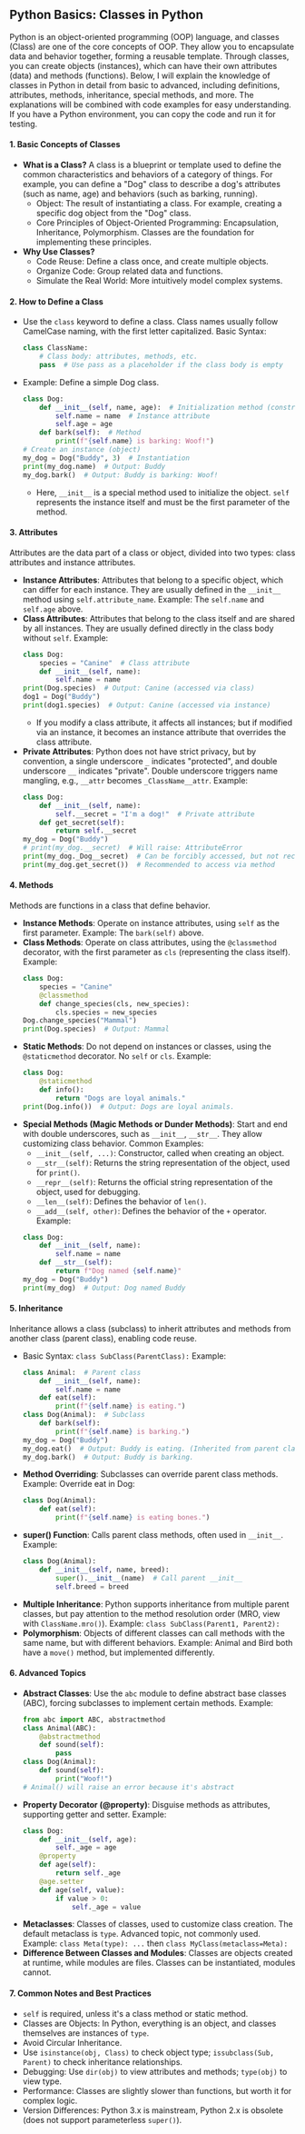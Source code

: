 ## Python Basics: Classes in Python
Python is an object-oriented programming (OOP) language, and classes (Class) are one of the core concepts of OOP. They allow you to encapsulate data and behavior together, forming a reusable template. Through classes, you can create objects (instances), which can have their own attributes (data) and methods (functions). Below, I will explain the knowledge of classes in Python in detail from basic to advanced, including definitions, attributes, methods, inheritance, special methods, and more. The explanations will be combined with code examples for easy understanding. If you have a Python environment, you can copy the code and run it for testing.

#### 1. **Basic Concepts of Classes**
   - **What is a Class?**
     A class is a blueprint or template used to define the common characteristics and behaviors of a category of things. For example, you can define a "Dog" class to describe a dog's attributes (such as name, age) and behaviors (such as barking, running).
     - Object: The result of instantiating a class. For example, creating a specific dog object from the "Dog" class.
     - Core Principles of Object-Oriented Programming: Encapsulation, Inheritance, Polymorphism. Classes are the foundation for implementing these principles.
   - **Why Use Classes?**
     - Code Reuse: Define a class once, and create multiple objects.
     - Organize Code: Group related data and functions.
     - Simulate the Real World: More intuitively model complex systems.

#### 2. **How to Define a Class**
   - Use the `class` keyword to define a class. Class names usually follow CamelCase naming, with the first letter capitalized.
     Basic Syntax:
     ```python
     class ClassName:
         # Class body: attributes, methods, etc.
         pass  # Use pass as a placeholder if the class body is empty
     ```
   - Example: Define a simple Dog class.
     ```python
     class Dog:
         def __init__(self, name, age):  # Initialization method (constructor)
             self.name = name  # Instance attribute
             self.age = age
         def bark(self):  # Method
             print(f"{self.name} is barking: Woof!")
     # Create an instance (object)
     my_dog = Dog("Buddy", 3)  # Instantiation
     print(my_dog.name)  # Output: Buddy
     my_dog.bark()  # Output: Buddy is barking: Woof!
     ```
     - Here, `__init__` is a special method used to initialize the object. `self` represents the instance itself and must be the first parameter of the method.

#### 3. **Attributes**
   Attributes are the data part of a class or object, divided into two types: class attributes and instance attributes.
   - **Instance Attributes**:
     Attributes that belong to a specific object, which can differ for each instance. They are usually defined in the `__init__` method using `self.attribute_name`.
     Example: The `self.name` and `self.age` above.
   - **Class Attributes**:
     Attributes that belong to the class itself and are shared by all instances. They are usually defined directly in the class body without `self`.
     Example:
     ```python
     class Dog:
         species = "Canine"  # Class attribute
         def __init__(self, name):
             self.name = name
     print(Dog.species)  # Output: Canine (accessed via class)
     dog1 = Dog("Buddy")
     print(dog1.species)  # Output: Canine (accessed via instance)
     ```
     - If you modify a class attribute, it affects all instances; but if modified via an instance, it becomes an instance attribute that overrides the class attribute.
   - **Private Attributes**:
     Python does not have strict privacy, but by convention, a single underscore `_` indicates "protected", and double underscore `__` indicates "private". Double underscore triggers name mangling, e.g., `__attr` becomes `_ClassName__attr`.
     Example:
     ```python
     class Dog:
         def __init__(self, name):
             self.__secret = "I'm a dog!"  # Private attribute
         def get_secret(self):
             return self.__secret
     my_dog = Dog("Buddy")
     # print(my_dog.__secret)  # Will raise: AttributeError
     print(my_dog._Dog__secret)  # Can be forcibly accessed, but not recommended: Output I'm a dog!
     print(my_dog.get_secret())  # Recommended to access via method
     ```

#### 4. **Methods**
   Methods are functions in a class that define behavior.
   - **Instance Methods**:
     Operate on instance attributes, using `self` as the first parameter.
     Example: The `bark(self)` above.
   - **Class Methods**:
     Operate on class attributes, using the `@classmethod` decorator, with the first parameter as `cls` (representing the class itself).
     Example:
     ```python
     class Dog:
         species = "Canine"
         @classmethod
         def change_species(cls, new_species):
             cls.species = new_species
     Dog.change_species("Mammal")
     print(Dog.species)  # Output: Mammal
     ```
   - **Static Methods**:
     Do not depend on instances or classes, using the `@staticmethod` decorator. No `self` or `cls`.
     Example:
     ```python
     class Dog:
         @staticmethod
         def info():
             return "Dogs are loyal animals."
     print(Dog.info())  # Output: Dogs are loyal animals.
     ```
   - **Special Methods (Magic Methods or Dunder Methods)**:
     Start and end with double underscores, such as `__init__`, `__str__`. They allow customizing class behavior.
     Common Examples:
     - `__init__(self, ...)`: Constructor, called when creating an object.
     - `__str__(self)`: Returns the string representation of the object, used for `print()`.
     - `__repr__(self)`: Returns the official string representation of the object, used for debugging.
     - `__len__(self)`: Defines the behavior of `len()`.
     - `__add__(self, other)`: Defines the behavior of the `+` operator.
     Example:
     ```python
     class Dog:
         def __init__(self, name):
             self.name = name
         def __str__(self):
             return f"Dog named {self.name}"
     my_dog = Dog("Buddy")
     print(my_dog)  # Output: Dog named Buddy
     ```

#### 5. **Inheritance**
   Inheritance allows a class (subclass) to inherit attributes and methods from another class (parent class), enabling code reuse.
   - Basic Syntax: `class SubClass(ParentClass):`
     Example:
     ```python
     class Animal:  # Parent class
         def __init__(self, name):
             self.name = name
         def eat(self):
             print(f"{self.name} is eating.")
     class Dog(Animal):  # Subclass
         def bark(self):
             print(f"{self.name} is barking.")
     my_dog = Dog("Buddy")
     my_dog.eat()  # Output: Buddy is eating. (Inherited from parent class)
     my_dog.bark()  # Output: Buddy is barking.
     ```
   - **Method Overriding**:
     Subclasses can override parent class methods.
     Example: Override eat in Dog:
     ```python
     class Dog(Animal):
         def eat(self):
             print(f"{self.name} is eating bones.")
     ```
   - **super() Function**:
     Calls parent class methods, often used in `__init__`.
     Example:
     ```python
     class Dog(Animal):
         def __init__(self, name, breed):
             super().__init__(name)  # Call parent __init__
             self.breed = breed
     ```
   - **Multiple Inheritance**:
     Python supports inheritance from multiple parent classes, but pay attention to the method resolution order (MRO, view with `ClassName.mro()`).
     Example: `class SubClass(Parent1, Parent2):`
   - **Polymorphism**:
     Objects of different classes can call methods with the same name, but with different behaviors.
     Example: Animal and Bird both have a `move()` method, but implemented differently.

#### 6. **Advanced Topics**
   - **Abstract Classes**:
     Use the `abc` module to define abstract base classes (ABC), forcing subclasses to implement certain methods.
     Example:
     ```python
     from abc import ABC, abstractmethod
     class Animal(ABC):
         @abstractmethod
         def sound(self):
             pass
     class Dog(Animal):
         def sound(self):
             print("Woof!")
     # Animal() will raise an error because it's abstract
     ```
   - **Property Decorator (@property)**:
     Disguise methods as attributes, supporting getter and setter.
     Example:
     ```python
     class Dog:
         def __init__(self, age):
             self._age = age
         @property
         def age(self):
             return self._age
         @age.setter
         def age(self, value):
             if value > 0:
                 self._age = value
     ```
   - **Metaclasses**:
     Classes of classes, used to customize class creation. The default metaclass is `type`. Advanced topic, not commonly used.
     Example: `class Meta(type): ...` then `class MyClass(metaclass=Meta):`
   - **Difference Between Classes and Modules**:
     Classes are objects created at runtime, while modules are files. Classes can be instantiated, modules cannot.

#### 7. **Common Notes and Best Practices**
   - `self` is required, unless it's a class method or static method.
   - Classes are Objects: In Python, everything is an object, and classes themselves are instances of `type`.
   - Avoid Circular Inheritance.
   - Use `isinstance(obj, Class)` to check object type; `issubclass(Sub, Parent)` to check inheritance relationships.
   - Debugging: Use `dir(obj)` to view attributes and methods; `type(obj)` to view type.
   - Performance: Classes are slightly slower than functions, but worth it for complex logic.
   - Version Differences: Python 3.x is mainstream, Python 2.x is obsolete (does not support parameterless `super()`).
